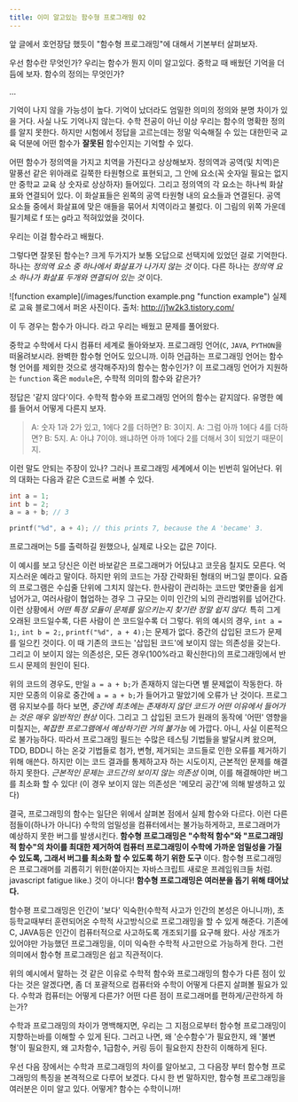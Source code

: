 ```yaml
---
title: 이미 알고있는 함수형 프로그래밍 02
---
```


앞 글에서 호언장담 했듯이 "함수형 프로그래밍"에 대해서 기본부터 살펴보자.

우선 함수란 무엇인가? 우리는 함수가 뭔지 이미 알고있다. 중학교 때 배웠던 기억을 더듬에 보자. 함수의 정의는 무엇인가?

...

기억이 나지 않을 가능성이 높다. 기억이 났더라도 엄밀한 의미의 정의와 분명 차이가 있을 거다. 사실 나도 기억나지 않는다. 수학 전공이 아닌 이상 우리는 함수의 명확한 정의를 알지 못한다. 하지만 시험에서 정답을 고르는데는 정말 익숙해질 수 있는 대한민국 교육 덕분에 어떤 함수가 **잘못된** 함수인지는 기억할 수 있다.

어떤 함수가 정의역을 가지고 치역을 가진다고 상상해보자. 정의역과 공역(및 치역)은 말풍선 같은 위아래로 길쭉한 타원형으로 표현되고, 그 안에 요소(꼭 숫자일 필요는 없지만 중학교 교육 상 숫자로 상상하자) 들어있다. 그리고 정의역의 각 요소는 하나씩 화살표와 연결되어 있다. 이 화살표들은 왼쪽의 공역 타원형 내의 요소들과 연결된다. 공역 요소들 중에서 화살표에 맞은 애들을 묶어서 치역이라고 불렀다. 이 그림의 위쪽 가운데 필기체로 f 또는 g라고 적혀있었을 것이다.

우리는 이걸 함수라고 배웠다.

그렇다면 잘못된 함수는? 크게 두가지가 보통 오답으로 선택지에 있었던 걸로 기억한다. 하나는 *정의역 요소 중 하나에서 화살표가 나가지 않는 것* 이다. 다른 하나는 *정의역 요소 하나가 화살표 두개와 연결되어 있는 것* 이다.

![function example](/images/function example.png "function example")
실제로 교육 블로그에서 퍼온 사진이다.
출처: <http://j1w2k3.tistory.com/>

이 두 경우는 함수가 아니다. 라고 우리는 배웠고 문제를 풀어왔다.

중학교 수학에서 다시 컴퓨터 세계로 돌아와보자. 프로그래밍 언어(`C`, `JAVA`, `PYTHON`을 떠올려보시라. 완벽한 함수형 언어도 있으니까. 이하 언급하는 프로그래밍 언어는 함수형 언어를 제외한 것으로 생각해주자)의 함수는 함수인가? 이 프로그래밍 언어가 지원하는 `function` 혹은 `module`은, 수학적 의미의 함수와 같은가?

정답은 '같지 않다'이다. 수학적 함수와 프로그래밍 언어의 함수는 같지않다. 유명한 예를 들어서 어떻게 다른지 보자.

> A: 숫자 1과 2가 있고, 1에다 2를 더하면?
> B: 3이지.
> A: 그럼 아까 1에다 4를 더하면?
> B: 5지.
> A: 아냐 7이야. 왜냐하면 아까 1에다 2를 더해서 3이 되었기 때문이지.

이런 말도 안되는 주장이 있나? 그러나 프로그래밍 세계에서 이는 빈번히 일어난다. 위의 대화는 다음과 같은 C코드로 써볼 수 있다.

```c
int a = 1;
int b = 2;
a = a + b; // 3

printf("%d", a + 4); // this prints 7, because the A 'became' 3.
```

프로그래머는 5를 출력하길 원했으나, 실제로 나오는 값은 7이다.

이 예시를 보고 당신은 이런 바보같은 프로그래머가 어딨냐고 코웃음 칠지도 모른다. 억지스러운 예라고 말이다. 하지만 위의 코드는 가장 간략화된 형태의 버그일 뿐이다. 요즘의 프로그램은 수십줄 단위에 그치지 않는다. 한사람이 관리하는 코드만 몇만줄을 쉽게 넘어가고, 여러사람이 협업하는 경우 그 규모는 이미 인간의 뇌의 관리범위를 넘어간다. 이런 상황에서 *어떤 특정 모듈이 문제를 일으키는지 찾기란 정말 쉽지 않다.* 특히 그게 오래된 코드일수록, 다른 사람이 쓴 코드일수록 더 그렇다. 위의 예시의 경우, `int a = 1;`, `int b = 2;`, `printf("%d", a + 4);`는 문제가 없다. 중간의 삽입된 코드가 문제를 일으킨 것이다. 이 때 기존의 코드는 '삽입된 코드'에 보이지 않는 의존성을 갖는다. 그리고 이 보이지 않는 의존성은, 모든 경우(100%라고 확신한다)의 프로그래밍에서 반드시 문제의 원인이 된다.

위의 코드의 경우도, 만일 `a = a + b;`가 존재하지 않는다면 별 문제없이 작동한다. 하지만 모종의 이유로 중간에 `a = a + b;`가 들어가고 말았기에 오류가 난 것이다. 프로그램 유지보수를 하다 보면, *중간에 최초에는 존재하지 않던 코드가 어떤 이유에서 들어가는 것은 매우 일반적인 현상* 이다. 그리고 그 삽입된 코드가 원래의 동작에 '어떤' 영향을 미칠지는, *복잡한 프로그램에서 예상하기란 거의 불가능* 에 가깝다. 아니, 사실 이론적으로 불가능하다. 따라서 프로그래밍 필드는 수많은 테스팅 기법들을 발달시켜 왔으며, TDD, BDD니 하는 온갖 기법들로 첨가, 변형, 제거되는 코드들로 인한 오류를 제거하기위해 애쓴다. 하지만 이는 코드 결과를 통제하고자 하는 시도이지, 근본적인 문제를 해결하지 못한다. *근본적인 문제는 코드간의 보이지 않는 의존성* 이며, 이를 해결해야만 버그를 최소화 할 수 있다! (이 경우 보이지 않는 의존성은 '메모리 공간'에 의해 발생하고 있다)

결국, 프로그래밍의 함수는 일단은 위에서 살펴본 점에서 실제 함수와 다르다. 이런 다른 점들이(하나가 아니다) 수학의 엄밀성을 컴퓨터에서는 불가능하게하고, 프로그래머가 예상하지 못한 버그를 발생시킨다. **함수형 프로그래밍은 "수학적 함수"와 "프로그래밍적 함수"의 차이를 최대한 제거하여 컴퓨터 프로그래밍이 수학에 가까운 엄밀성을 가질 수 있도록, 그래서 버그를 최소화 할 수 있도록 하기 위한 도구** 이다. 함수형 프로그래밍은 프로그래머를 괴롭히기 위한(쏟아지는 자바스크립트 새로운 프레임워크들 처럼. javascript fatigue like.) 것이 아니다! **함수형 프로그래밍은 여러분을 돕기 위해 태어났다.**

함수평 프로그래밍은 인간이 '보다' 익숙한(수학적 사고가 인간의 본성은 아니니까), 초등학교때부터 훈련되어온 수학적 사고방식으로 프로그래밍을 할 수 있게 해준다. 기존에 C, JAVA등은 인간이 컴퓨터적으로 사고하도록 개조되기를 요구해 왔다. 사상 개조가 있어야만 가능했던 프로그래밍을, 이미 익숙한 수학적 사고만으로 가능하게 한다. 그런 의미에서 함수형 프로그래밍은 쉽고 직관적이다.

위의 예시에서 말하는 것 같은 이유로 수학적 함수와 프로그래밍의 함수가 다른 점이 있다는 것은 알겠다면, 좀 더 포괄적으로 컴퓨터와 수학이 어떻게 다른지 살펴볼 필요가 있다. 수학과 컴퓨터는 어떻게 다른가? 어떤 다른 점이 프로그래머를 편하게/곤란하게 하는가?

수학과 프로그래밍의 차이가 명백해지면, 우리는 그 지점으로부터 함수형 프로그래밍이 지향하는바를 이해할 수 있게 된다. 그러고 나면, 왜 '순수함수'가 필요한지, 왜 '불변형'이 필요한지, 왜 고차함수, 1급함수, 커링 등이 필요한지 찬찬히 이해하게 된다.

우선 다음 장에서는 수학과 프로그래밍의 차이를 알아보고, 그 다음장 부터 함수형 프로그래밍의 특징을 본격적으로 다루어 보겠다. 다시 한 번 말하지만, 함수형 프로그래밍을 여러분은 이미 알고 있다. 어떻게? 함수는 수학이니까!
